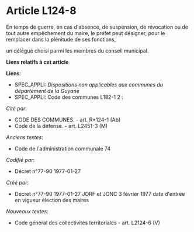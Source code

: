 # Article L124-8

En temps de guerre, en cas d'absence, de suspension, de révocation ou de tout autre empêchement du maire, le préfet peut
désigner, pour le remplacer dans la plénitude de ses fonctions,

un délégué choisi parmi les membres du conseil municipal.

**Liens relatifs à cet article**

**Liens**:

  - SPEC_APPLI: *Dispositions non applicables aux communes du département de la Guyane*
  - SPEC_APPLI: Code des communes L182-1 2 :

_Cité par_:

  - CODE DES COMMUNES. - art. R*124-1 (Ab)
  - Code de la défense. - art. L2451-3 (M)

_Anciens textes_:

  - Code de l'administration communale 74

_Codifié par_:

  - Décret n°77-90 1977-01-27

_Créé par_:

  - Décret n°77-90 1977-01-27 JORF et JONC 3 février 1977 date d'entrée en vigueur élection des maires

_Nouveaux textes_:

  - Code général des collectivités territoriales - art. L2124-6 (V)
